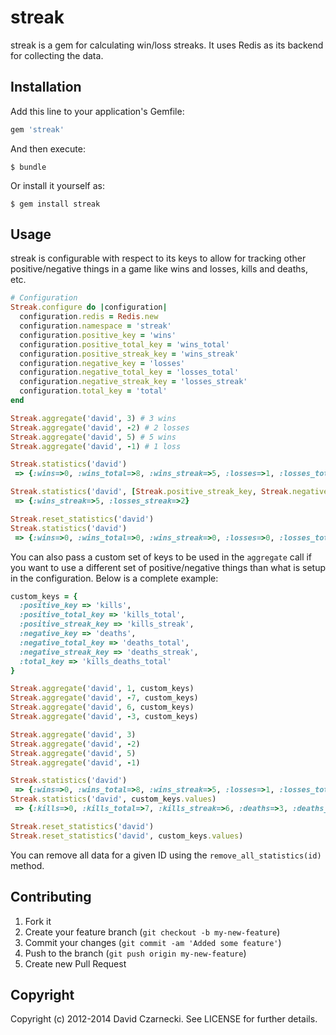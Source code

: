 # streak

streak is a gem for calculating win/loss streaks. It uses Redis as its backend for collecting the data.

## Installation

Add this line to your application's Gemfile:

```ruby
gem 'streak'
```

And then execute:

```
$ bundle
```

Or install it yourself as:

```
$ gem install streak
```

## Usage

streak is configurable with respect to its keys to allow for tracking other positive/negative things in a game like wins and losses, kills and deaths, etc.

```ruby
# Configuration
Streak.configure do |configuration|
  configuration.redis = Redis.new
  configuration.namespace = 'streak'
  configuration.positive_key = 'wins'
  configuration.positive_total_key = 'wins_total'
  configuration.positive_streak_key = 'wins_streak'
  configuration.negative_key = 'losses'
  configuration.negative_total_key = 'losses_total'
  configuration.negative_streak_key = 'losses_streak'
  configuration.total_key = 'total'
end

Streak.aggregate('david', 3) # 3 wins
Streak.aggregate('david', -2) # 2 losses
Streak.aggregate('david', 5) # 5 wins
Streak.aggregate('david', -1) # 1 loss

Streak.statistics('david')
 => {:wins=>0, :wins_total=>8, :wins_streak=>5, :losses=>1, :losses_total=>3, :losses_streak=>2, :total=>11}

Streak.statistics('david', [Streak.positive_streak_key, Streak.negative_streak_key])
 => {:wins_streak=>5, :losses_streak=>2}

Streak.reset_statistics('david')
Streak.statistics('david')
 => {:wins=>0, :wins_total=>0, :wins_streak=>0, :losses=>0, :losses_total=>0, :losses_streak=>0, :total=>0}
```

You can also pass a custom set of keys to be used in the `aggregate` call if you want to
use a different set of positive/negative things than what is setup in the configuration.
Below is a complete example:

```ruby
custom_keys = {
  :positive_key => 'kills',
  :positive_total_key => 'kills_total',
  :positive_streak_key => 'kills_streak',
  :negative_key => 'deaths',
  :negative_total_key => 'deaths_total',
  :negative_streak_key => 'deaths_streak',
  :total_key => 'kills_deaths_total'
}

Streak.aggregate('david', 1, custom_keys)
Streak.aggregate('david', -7, custom_keys)
Streak.aggregate('david', 6, custom_keys)
Streak.aggregate('david', -3, custom_keys)

Streak.aggregate('david', 3)
Streak.aggregate('david', -2)
Streak.aggregate('david', 5)
Streak.aggregate('david', -1)

Streak.statistics('david')
 => {:wins=>0, :wins_total=>8, :wins_streak=>5, :losses=>1, :losses_total=>3, :losses_streak=>2, :total=>11}
Streak.statistics('david', custom_keys.values)
 => {:kills=>0, :kills_total=>7, :kills_streak=>6, :deaths=>3, :deaths_total=>10, :deaths_streak=>7, :kills_deaths_total=>17}

Streak.reset_statistics('david')
Streak.reset_statistics('david', custom_keys.values)
```

You can remove all data for a given ID using the `remove_all_statistics(id)` method.

## Contributing

1. Fork it
2. Create your feature branch (`git checkout -b my-new-feature`)
3. Commit your changes (`git commit -am 'Added some feature'`)
4. Push to the branch (`git push origin my-new-feature`)
5. Create new Pull Request

## Copyright

Copyright (c) 2012-2014 David Czarnecki. See LICENSE for further details.
